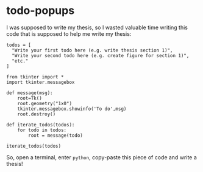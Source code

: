 # todo-popups

I was supposed to write my thesis, so I wasted valuable time writing this code that is supposed to help me write my thesis:

```
todos = [
  "Write your first todo here (e.g. write thesis section 1)",
  "Write your second todo here (e.g. create figure for section 1)",
  "etc."
]

from tkinter import *
import tkinter.messagebox

def message(msg):
	root=Tk() 
	root.geometry("1x0")
	tkinter.messagebox.showinfo('To do',msg)
	root.destroy()

def iterate_todos(todos):
	for todo in todos:
		root = message(todo)

iterate_todos(todos)

```

So, open a terminal, enter `python`, copy-paste this piece of code and write a thesis!
